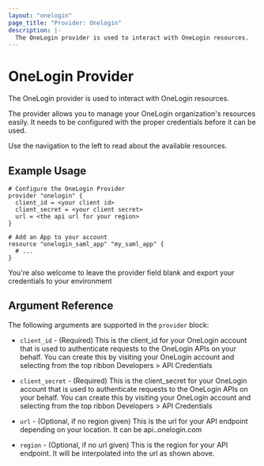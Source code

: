 ```yaml
---
layout: "onelogin"
page_title: "Provider: Onelogin"
description: |-
  The OneLogin provider is used to interact with OneLogin resources.
---
```


# OneLogin Provider

The OneLogin provider is used to interact with OneLogin resources.

The provider allows you to manage your OneLogin organization's resources easily.
It needs to be configured with the proper credentials before it can be used.

Use the navigation to the left to read about the available resources.

## Example Usage

```hcl
# Configure the OneLogin Provider
provider "onelogin" {
  client_id = <your client id>
  client_secret = <your client secret>
  url = <the api url for your region>
}

# Add an App to your account
resource "onelogin_saml_app" "my_saml_app" {
  # ...
}
```

You're also welcome to leave the provider field blank and export your
credentials to your environment

## Argument Reference

The following arguments are supported in the `provider` block:

* `client_id` - (Required) This is the client_id for your OneLogin account that is used to authenticate requests to the OneLogin APIs on your behalf. You can create this by visiting your OneLogin account and selecting from the top ribbon Developers > API Credentials

* `client_secret` - (Required) This is the client_secret for your OneLogin account that is used to authenticate requests to the OneLogin APIs on your behalf. You can create this by visiting your OneLogin account and selecting from the top ribbon Developers > API Credentials

* `url` - (Optional, if no region given) This is the url for your API endpoint depending on your location. It can be api.<us or eu>.onelogin.com

* `region` - (Optional, if no url given) This is the region for your API endpoint. It will be interpolated into the url as shown above.
